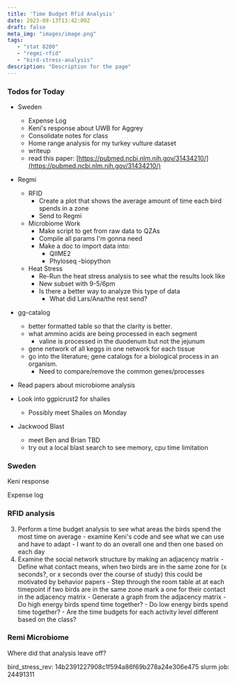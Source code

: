 ```yaml
---
title: 'Time Budget Rfid Analysis'
date: 2023-09-13T13:42:09Z
draft: false
meta_img: "images/image.png"
tags:
   - "stat 8200"
   - "regmi-rfid"
   - "bird-stress-analysis"
description: "Description for the page"
---
```


### Todos for Today

- Sweden
  - Expense Log
  - Keni's response about UWB for Aggrey
  - Consolidate notes for class
  - Home range analysis for my turkey vulture dataset
  - writeup
  - read this paper: [https://pubmed.ncbi.nlm.nih.gov/31434210/](https://pubmed.ncbi.nlm.nih.gov/31434210/)
  
- Regmi
  - RFID
    - Create a plot that shows the average amount of time each bird spends in a zone
    - Send to Regmi
  - Microbiome Work
    - Make script to get from raw data to QZAs
    - Compile all params I'm gonna need
    - Make a doc to import data into:
      - QIIME2
      - Phyloseq
      -biopython
  - Heat Stress
    - Re-Run the heat stress analysis to see what the results look like
    - New subset with 9-5/6pm
    - Is there a better way to analyze this type of data
      - What did Lars/Ana/the rest send?
      
- gg-catalog
  - better formatted table so that the clarity is better.
  - what ammino acids are being processed in each segment
    - valine is processed in the duodenum but not the jejunum
  - gene network of all keggs in one network for each tissue
  - go into the literature; gene catalogs for a biological process in an organism.
      - Need to compare/remove the common genes/processes 

 
- Read papers about microbiome analysis

- Look into ggpicrust2 for shailes
  - Possibly meet Shailes on Monday
  
- Jackwood Blast
  - meet Ben and Brian TBD
  - try out a local blast search to see memory, cpu time limitation  
  
### Sweden

Keni response

Expense log

### RFID analysis

  3. Perform a time budget analysis to see what areas the birds spend the most time on average
    - examine Keni's code and see what we can use and have to adapt
    - I want to do an overall one and then one based on each day 
  4. Examine the social network structure by making an adjacency matrix
    - Define what contact means, when two birds are in the same zone for (x seconds?, or x seconds over the course of study) this could be motivated by behavior papers
    - Step through the room table at at each timepoint if two birds are in the same zone mark a one for their contact in the adjacency matrix
    - Generate a graph from the adjacency matrix
    - Do high energy birds spend time together?
    - Do low energy birds spend time together?
    - Are the time budgets for each activity level different based on the class? 
    
    
### Remi Microbiome

Where did that analysis leave off?

bird_stress_rev: 14b2391227908c1f594a86f69b278a24e306e475
slurm job: 24491311

```bash
```